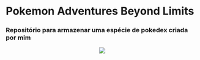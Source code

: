# Pokemon Adventures Beyond Limits
<h3>Repositório para armazenar uma espécie de pokedex criada por mim</h3>
<div align="center">
  <img src="https://64.media.tumblr.com/c1a83afbdba623347b7d85e2521c35df/tumblr_p03o8m6j4x1qkz08qo1_540.gif"/>
</div>
